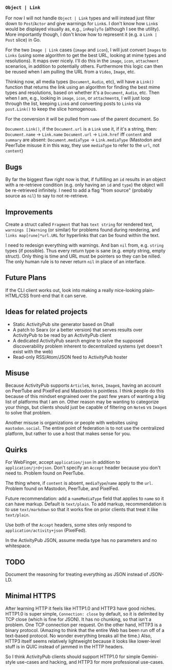 ### `Object | Link`

For now I will not handle `Object | Link` types and will instead just filter down to `Post`/`Actor` and give warnings for `Link`s. I don't know how `Link`s would be displayed visually as, e.g., `inReplyTo` (although I see the utility). More importantly though, I don't know how to represent it (e.g. a `Link | Post` slice) in Go.

For the two `Image | Link` cases (`image` and `icon`), I will just convert `Images` to `Links` (using some algorithm to get the best URL, looking at mime types and resolutions). It maps over nicely. I'll do this in the `image`, `icon`, `attachment` scenarios, in addition to potentially others. Furthermore this logic can then be reused when I am pulling the URL from a `Video`, `Image`, etc.

Thinking now, all media types (`Document`, `Audio`, etc), will have a `Link()` function that returns the link using an algorithm for finding the best mime types and resolutions, based on whether it's a `Document`, `Audio`, etc. Then when I am, e.g., looking in `image`, `icon`, or `attachment`s, I will just loop through the list, keeping `Link`s and converting posts to `Link`s via `post.Link()` to keep the slice homogenous.

For the conversion it will be pulled from `name` of the parent document. So

`Document.Link()`, if the `Document.url` is a `Link` use it, if it's a string, then:
`Document.name` -> `Link.name`
`Document.url` -> `Link.href`
iff `content` and `summary` are absent: `Document.mediaType` -> `Link.mediaType` (Mastodon and PeerTube misuse it in this way, they use `mediaType` to refer to the `url`, not `content`)

## Bugs

By far the biggest flaw right now is that, if fulfilling an `id` results in an object with a re-retrieve condition (e.g. only having an `id` and `type`) the object will be re-retrieved infinitely. I need to add a flag "from source" (probably source as `nil`) to say to not re-retrieve.

## Improvements

Create a struct called `Fragment` that has `text string` for rendered text, `warnings []Warning` (or similar) for problems found during rendering, and `links map[rune]*url.URL` for hyperlinks that can be found within the text.

I need to redesign everything with warnings. And ban `nil` from, e.g. `string` types (if possible). Thus every return type is sane (e.g. empty string, empty struct). Only thing is time and URL must be pointers so they can be nilled. The only human rule is to never return `nil` in place of an interface.

## Future Plans

If the CLI client works out, look into making a really nice-looking plain-HTML/CSS front-end that it can serve.

## Ideas for related projects

* Static ActivityPub site generator based on Dhall
* A patch to Searx (or a better version) that serves results over ActivityPub to be read by an ActivityPub client
* A dedicated ActivityPub search engine to solve the supposed discoverability problem inherent to decentralized systems (yet doesn't exist with the web)
* Read-only RSS/Atom/JSON feed to ActivityPub hoster

## Misuse

Because ActivityPub supports `Article`s, `Note`s, `Image`s, having an account on PeerTube and PixelFed and Mastodon is pointless. I think people do this because of this mindset engrained over the past few years of wanting a big list of platforms that I am on. Other reason may be wanting to categorize your things, but clients should just be capable of filtering on `Note`s vs `Image`s to solve that problem.

Another misuse is organizations or people with websites using `mastodon.social`. The entire point of federation is to not use the centralized platform, but rather to use a host that makes sense for you.

## Quirks

For WebFinger, accept `application/json` in addition to `application/jrd+json`. Don't specify an `Accept` header because you don't need to. Problem found on PeerTube.

The thing where, if `content` is absent, `mediaType`/`name` apply to the `url`. Problem found on Mastodon, PeerTube, and PixelFed.

Future recommendation: add a `nameMediaType` field that applies to `name` so it can have markup. Default is `text/plain`. To add markup, recommendation is to use `text/markdown` so that it works fine on prior clients that treat it like `text/plain`.

Use both of the `Accept` headers, some sites only respond to `application/activity+json` (PixelFed).

In the ActivityPub JSON, assume media type has no parameters and no whitespace.

## TODO

Document the reasoning for treating everything as JSON instead of JSON-LD.

## Minimal HTTPS

After learning HTTP it feels like HTTP1.0 and HTTP3 have good niches. HTTP1.0 is super simple, `Connection: close` by default, so it is delimited by TCP close (which is fine for JSON). It has no chunking, so that isn't a problem. One TCP connection per request. On the other hand, HTTP3 is a binary protocol. (Amazing to think that the entire Web has been run off of a text-based protocol. No wonder everything breaks all the time.) Also, HTTP3 itself seems relatively lightweight because it looks like lower-level stuff is in QUIC instead of jammed in the HTTP headers.

So I think ActivityPub clients should support HTTP1.0 for simple Gemini-style use-cases and hacking, and HTTP3 for more professional use-cases.

